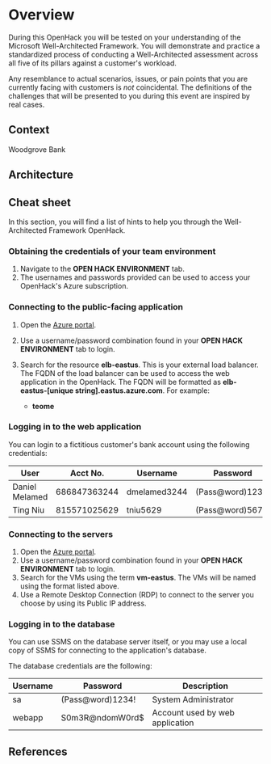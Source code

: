 # Overview

During this OpenHack you will be tested on your understanding of the Microsoft Well-Architected Framework. You will demonstrate and practice a standardized process of conducting a Well-Architected assessment across all five of its pillars against a customer's workload.

Any resemblance to actual scenarios, issues, or pain points that you are currently facing with customers is _not_ coincidental. The definitions of the challenges that will be presented to you during this event are inspired by real cases.

## Context
Woodgrove Bank

## Architecture


## Cheat sheet
In this section, you will find a list of hints to help you through the Well-Architected Framework OpenHack.

### Obtaining the credentials of your team environment

1. Navigate to the **OPEN HACK ENVIRONMENT** tab.
2. The usernames and passwords provided can be used to access your OpenHack's Azure subscription.

### Connecting to the public-facing application

1. Open the [Azure portal](https://portal.azure.com).
2. Use a username/password combination found in your **OPEN HACK ENVIRONMENT** tab to login.
3. Search for the resource **elb-eastus**. This is your external load balancer. The FQDN of the load balancer can be used to access the web application in the OpenHack. The FQDN will be formatted as **elb-eastus-\[unique string\].eastus.azure.com**. For example:

    - **teome**
### Logging in to the web application

You can login to a fictitious customer's bank account using the following credentials:

| User | Acct No. | Username | Password |
| ---- | -------- | -------- | -------- |
| Daniel Melamed | 686847363244 | dmelamed3244 | (Pass@word)1234! |
| Ting Niu       | 815571025629 | tniu5629     | (Pass@word)5678! |

### Connecting to the servers

1. Open the [Azure portal](https://portal.azure.com).
2. Use a username/password combination found in your **OPEN HACK ENVIRONMENT** tab to login.
3. Search for the VMs using the term **vm-eastus**. The VMs will be named using the format listed above. 
4. Use a Remote Desktop Connection (RDP) to connect to the server you choose by using its Public IP address.

### Logging in to the database

You can use SSMS on the database server itself, or you may use a local copy of SSMS for connecting to the application's database.

The database credentials are the following:

| Username | Password | Description |
| -------- | -------- | ----------- |
| sa       | (Pass@word)1234! | System Administrator |
| webapp   | S0m3R@ndomW0rd$  | Account used by web application |


## References